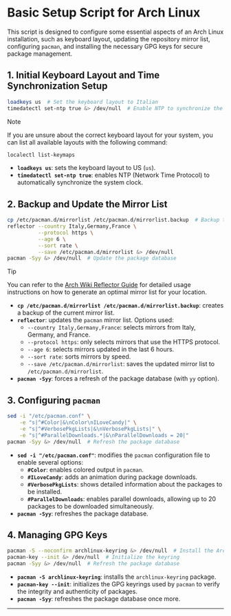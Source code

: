 # Basic Setup Script for Arch Linux

This script is designed to configure some essential aspects of an Arch Linux installation, such as keyboard layout, updating the repository mirror list, configuring `pacman`, and installing the necessary GPG keys for secure package management.

## 1. Initial Keyboard Layout and Time Synchronization Setup

```bash
loadkeys us  # Set the keyboard layout to Italian
timedatectl set-ntp true &> /dev/null  # Enable NTP to synchronize the system clock
```

> [!NOTE]  
> If you are unsure about the correct keyboard layout for your system, you can list all available layouts with the following command:  
> ```bash
> localectl list-keymaps
> ```

- **`loadkeys us`**: sets the keyboard layout to US (`us`).
- **`timedatectl set-ntp true`**: enables NTP (Network Time Protocol) to automatically synchronize the system clock.

## 2. Backup and Update the Mirror List

```bash
cp /etc/pacman.d/mirrorlist /etc/pacman.d/mirrorlist.backup  # Backup the current mirror list
reflector --country Italy,Germany,France \
          --protocol https \
          --age 6 \
          --sort rate \
          --save /etc/pacman.d/mirrorlist &> /dev/null
pacman -Syy &> /dev/null  # Update the package database
```

> [!TIP]  
> You can refer to the [Arch Wiki Reflector Guide](https://wiki.archlinux.org/title/Reflector) for detailed usage instructions on how to generate an optimal mirror list for your location.

- **`cp /etc/pacman.d/mirrorlist /etc/pacman.d/mirrorlist.backup`**: creates a backup of the current mirror list.
- **`reflector`**: updates the `pacman` mirror list. Options used:
  - `--country Italy,Germany,France`: selects mirrors from Italy, Germany, and France.
  - `--protocol https`: only selects mirrors that use the HTTPS protocol.
  - `--age 6`: selects mirrors updated in the last 6 hours.
  - `--sort rate`: sorts mirrors by speed.
  - `--save /etc/pacman.d/mirrorlist`: saves the updated mirror list to `/etc/pacman.d/mirrorlist`.
- **`pacman -Syy`**: forces a refresh of the package database (with `yy` option).

## 3. Configuring `pacman`

```bash
sed -i "/etc/pacman.conf" \
    -e "s|^#Color|&\nColor\nILoveCandy|" \
    -e "s|^#VerbosePkgLists|&\nVerbosePkgLists|" \
    -e "s|^#ParallelDownloads.*|&\nParallelDownloads = 20|"
pacman -Syy &> /dev/null  # Refresh the package database
```

- **`sed -i "/etc/pacman.conf"`**: modifies the `pacman` configuration file to enable several options:
  - **`#Color`**: enables colored output in `pacman`.
  - **`#ILoveCandy`**: adds an animation during package downloads.
  - **`#VerbosePkgLists`**: shows detailed information about the packages to be installed.
  - **`#ParallelDownloads`**: enables parallel downloads, allowing up to 20 packages to be downloaded simultaneously.
- **`pacman -Syy`**: refreshes the package database.

## 4. Managing GPG Keys

```bash
pacman -S --noconfirm archlinux-keyring &> /dev/null  # Install the Arch Linux keyring package
pacman-key --init &> /dev/null  # Initialize the keyring
pacman -Syy &> /dev/null  # Refresh the package database
```

- **`pacman -S archlinux-keyring`**: installs the `archlinux-keyring` package.
- **`pacman-key --init`**: initializes the GPG keyrings used by `pacman` to verify the integrity and authenticity of packages.
- **`pacman -Syy`**: refreshes the package database once more.

---
